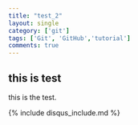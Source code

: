 ```yaml
---
title: "test_2"
layout: single
category: ['git']
tags: ['Git', 'GitHub','tutorial']
comments: true
---
```


## this is test

this is the test.

{% include disqus_include.md %}